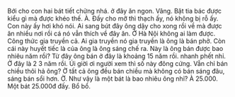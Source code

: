 Bới cho con hai bát tiết chửng nhá. ở đây ăn ngon. Vâng. Bặt tia bác được kiểu gì mà được khéo thế. À. Đấy cho mỡ thì thạch ấy, nó không bị rỗ ấy. Con này ấy hơi khó nói. Ai sang bút đây ông dậy cho xong rồi về mà được ăn nhiều nơi rồi cá nó vẫn thích về đây ăn. Ở Hà Nội không ai làm được. Công thức gia truyền cả. Ai gia truyền nó gia truyền là ông là bán phở. Còn cái này huyết tiếc là của ông là ông sáng chế ra. Này là ông bán được bao nhiêu năm rồi? Từ đây ông bán ở đây là khoảng 15 năm rồi. nhanh phết nhỉ. Ở đây là 2 3 năm rồi. Úi giời ơi người xem thì số này đông cứng. Vẫn chỉ bán chiều thôi hả ông? Ờ tất cả ông đều bán chiều mà không có bán sáng đâu, sáng bán sổi hơn. Ờ. Như vậy là một bát là bao nhiêu ông nhỉ? À 25.000. Một bát 25.000đ đấy. Bổ bổ.